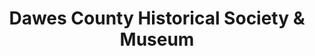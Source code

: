 ---
layout: repo
title: "Dawes County Historical Society & Museum"
id: 11284
permalink: repos/11284/
---